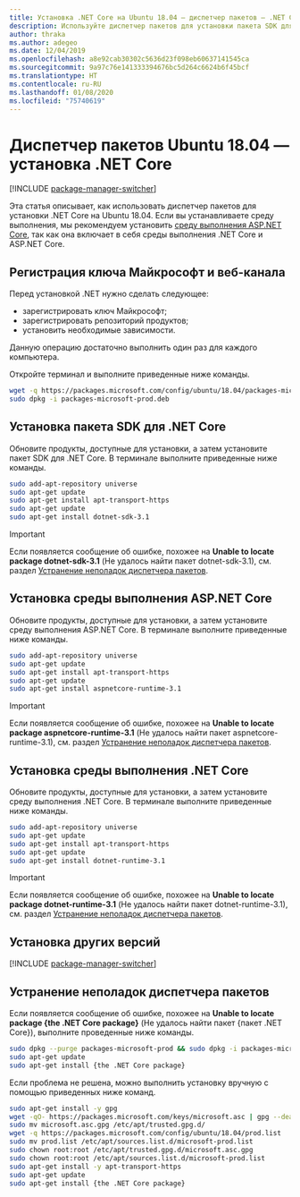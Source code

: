 ```yaml
---
title: Установка .NET Core на Ubuntu 18.04 — диспетчер пакетов — .NET Core
description: Используйте диспетчер пакетов для установки пакета SDK для .NET Core и среды выполнения на Ubuntu 18.04.
author: thraka
ms.author: adegeo
ms.date: 12/04/2019
ms.openlocfilehash: a8e92cab30302c5636d23f098eb60637141545ca
ms.sourcegitcommit: 9a97c76e141333394676bc5d264c6624b6f45bcf
ms.translationtype: HT
ms.contentlocale: ru-RU
ms.lasthandoff: 01/08/2020
ms.locfileid: "75740619"
---
```

# <a name="ubuntu-1804-package-manager---install-net-core"></a>Диспетчер пакетов Ubuntu 18.04 — установка .NET Core

[!INCLUDE [package-manager-switcher](./includes/package-manager-switcher.md)]

Эта статья описывает, как использовать диспетчер пакетов для установки .NET Core на Ubuntu 18.04. Если вы устанавливаете среду выполнения, мы рекомендуем установить [среду выполнения ASP.NET Core](#install-the-aspnet-core-runtime), так как она включает в себя среды выполнения .NET Core и ASP.NET Core.

## <a name="register-microsoft-key-and-feed"></a>Регистрация ключа Майкрософт и веб-канала

Перед установкой .NET нужно сделать следующее:

- зарегистрировать ключ Майкрософт;
- зарегистрировать репозиторий продуктов;
- установить необходимые зависимости.

Данную операцию достаточно выполнить один раз для каждого компьютера.

Откройте терминал и выполните приведенные ниже команды.

```bash
wget -q https://packages.microsoft.com/config/ubuntu/18.04/packages-microsoft-prod.deb -O packages-microsoft-prod.deb
sudo dpkg -i packages-microsoft-prod.deb
```

## <a name="install-the-net-core-sdk"></a>Установка пакета SDK для .NET Core

Обновите продукты, доступные для установки, а затем установите пакет SDK для .NET Core. В терминале выполните приведенные ниже команды.

```bash
sudo add-apt-repository universe
sudo apt-get update
sudo apt-get install apt-transport-https
sudo apt-get update
sudo apt-get install dotnet-sdk-3.1
```

> [!IMPORTANT]
> Если появляется сообщение об ошибке, похожее на **Unable to locate package dotnet-sdk-3.1** (Не удалось найти пакет dotnet-sdk-3.1), см. раздел [Устранение неполадок диспетчера пакетов](#troubleshoot-the-package-manager).

## <a name="install-the-aspnet-core-runtime"></a>Установка среды выполнения ASP.NET Core

Обновите продукты, доступные для установки, а затем установите среду выполнения ASP.NET Core. В терминале выполните приведенные ниже команды.

```bash
sudo add-apt-repository universe
sudo apt-get update
sudo apt-get install apt-transport-https
sudo apt-get update
sudo apt-get install aspnetcore-runtime-3.1
```

> [!IMPORTANT]
> Если появляется сообщение об ошибке, похожее на **Unable to locate package aspnetcore-runtime-3.1** (Не удалось найти пакет aspnetcore-runtime-3.1), см. раздел [Устранение неполадок диспетчера пакетов](#troubleshoot-the-package-manager).

## <a name="install-the-net-core-runtime"></a>Установка среды выполнения .NET Core

Обновите продукты, доступные для установки, а затем установите среду выполнения .NET Core. В терминале выполните приведенные ниже команды.

```bash
sudo add-apt-repository universe
sudo apt-get update
sudo apt-get install apt-transport-https
sudo apt-get update
sudo apt-get install dotnet-runtime-3.1
```

> [!IMPORTANT]
> Если появляется сообщение об ошибке, похожее на **Unable to locate package dotnet-runtime-3.1** (Не удалось найти пакет dotnet-runtime-3.1), см. раздел [Устранение неполадок диспетчера пакетов](#troubleshoot-the-package-manager).

## <a name="how-to-install-other-versions"></a>Установка других версий

[!INCLUDE [package-manager-switcher](./includes/package-manager-heading-hack-pkgname.md)]

## <a name="troubleshoot-the-package-manager"></a>Устранение неполадок диспетчера пакетов

Если появляется сообщение об ошибке, похожее на **Unable to locate package {the .NET Core package}** (Не удалось найти пакет {пакет .NET Core}), выполните проведенные ниже команды.

```bash
sudo dpkg --purge packages-microsoft-prod && sudo dpkg -i packages-microsoft-prod.deb
sudo apt-get update
sudo apt-get install {the .NET Core package}
```

Если проблема не решена, можно выполнить установку вручную с помощью приведенных ниже команд.

```bash
sudo apt-get install -y gpg
wget -qO- https://packages.microsoft.com/keys/microsoft.asc | gpg --dearmor -o microsoft.asc.gpg
sudo mv microsoft.asc.gpg /etc/apt/trusted.gpg.d/
wget -q https://packages.microsoft.com/config/ubuntu/18.04/prod.list
sudo mv prod.list /etc/apt/sources.list.d/microsoft-prod.list
sudo chown root:root /etc/apt/trusted.gpg.d/microsoft.asc.gpg
sudo chown root:root /etc/apt/sources.list.d/microsoft-prod.list
sudo apt-get install -y apt-transport-https
sudo apt-get update
sudo apt-get install {the .NET Core package}
```
